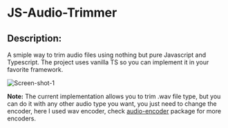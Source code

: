 # JS-Audio-Trimmer

## Description:

A smiple way to trim audio files using nothing but pure Javascript and Typescript.
The project uses vanilla TS so you can implement it in your favorite framework.

![Screen-shot-1](https://i.ibb.co/p3KF3kN/js-audio-trimmer-1.png)

**Note:**
The current implementation allows you to trim .wav file type, but you can do it with any other audio type you want, you just need to change the encoder, here I used wav encoder, check [audio-encoder](https://www.npmjs.com/package/audio-encoder) package for more encoders.
